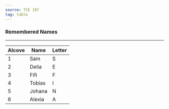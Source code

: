 ```yaml
---
source: TCE 187
tag: table
---
```


### Remembered Names
---
|Alcove|Name|Letter|
|----|-------|-------|
|1|Sam|S|
|2|Delia|E|
|3|Fifi|F|
|4|Tobias|I|
|5|Johana|N|
|6|Alexia|A|
